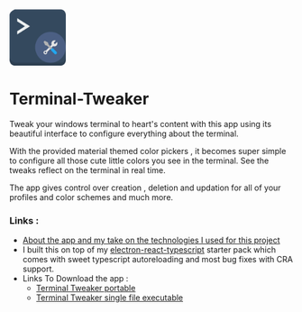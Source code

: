 <img src="./renderer/assets/app.svg" width="100" alt="Banner">

# Terminal-Tweaker

Tweak your windows terminal to heart's content with this app using its beautiful interface to configure everything about the terminal.

With the provided material themed color pickers , it becomes super simple to configure all those cute little colors you see in the terminal. See the tweaks reflect on the terminal in real time.

The app gives control over creation , deletion and updation for all of your profiles and color schemes and much more.


### Links : 

+ [About the app and my take on the technologies I used for this project](https://bit.ly/2MhyTAp)
+ I built this on top of my [electron-react-typescript](https://github.com/nateshmbhat/electron-react-ts-starter) starter pack which comes with sweet typescript autoreloading and most bug fixes with CRA support.
+ Links To Download the app : 
    + [Terminal Tweaker portable](https://github.com/nateshmbhat/windows-terminal-tweaker/releases/download/0.1.1/Terminal.Tweaker.Portable.zip)
    + [Terminal Tweaker single file executable](https://github.com/nateshmbhat/windows-terminal-tweaker/releases/download/0.1.1/Terminal.Tweaker.0.1.1.single.executable.exe)